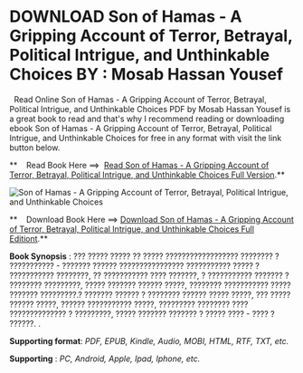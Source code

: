  **DOWNLOAD Son of Hamas - A Gripping Account of Terror, Betrayal, Political Intrigue, and Unthinkable Choices BY : Mosab Hassan Yousef**
========================================================================================================================================

  Read Online Son of Hamas - A Gripping Account of Terror, Betrayal, Political Intrigue, and Unthinkable Choices PDF by Mosab Hassan Yousef is a great book to read and that's why I recommend reading or downloading ebook Son of Hamas - A Gripping Account of Terror, Betrayal, Political Intrigue, and Unthinkable Choices for free in any format with visit the link button below.

**    Read Book Here ==>  [Read Son of Hamas - A Gripping Account of Terror, Betrayal, Political Intrigue, and Unthinkable Choices Full Version](https://goodreadbook.site/?book=1414333080).**

![Son of Hamas - A Gripping Account of Terror, Betrayal, Political Intrigue, and Unthinkable Choices](https://i.gr-assets.com/images/S/compressed.photo.goodreads.com/books/1406507992l/9357396.jpg)

**    Download Book Here ==> [Download Son of Hamas - A Gripping Account of Terror, Betrayal, Political Intrigue, and Unthinkable Choices Full Editiont](https://goodreadbook.site/?book=1414333080).**

**Book Synopsis** : ??? ????? ????? ?? ????? ?????????????????? ???????? ? ??????????? \- ??????? ?????? ???????????????? ??????????? ????? ? ??????????? ????????, ?? ??????????? ???? ???????, ? ??????????? ??????? ? ???????? ?????????, ????? ??????? ?????? ?????, ???????? ??????????? ????? ??????? ?????????.? ??????? ?????? ? ???????? ?????? ????? ?????, ??? ????? ?????? ?????, ?????? ??????????? ?????, ????????? ???????? ???? ?????????????? ? ?????????, ????? ??????? ??????? ? ????? ???? \- ???? ? ??????. .

**Supporting format**: _PDF, EPUB, Kindle, Audio, MOBI, HTML, RTF, TXT, etc._

**Supporting** : _PC, Android, Apple, Ipad, Iphone, etc._